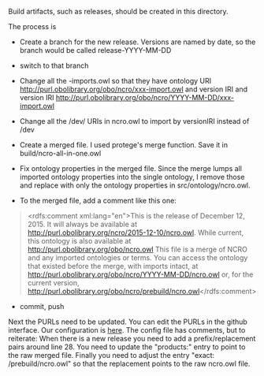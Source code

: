Build artifacts, such as releases, should be created in this directory.

The process is

- Create a branch for the new release. Versions are named by date, so the branch would be called release-YYYY-MM-DD

- switch to that branch

- Change all the -imports.owl so that they have ontology URI http://purl.obolibrary.org/obo/ncro/xxx-import.owl and version IRI and version IRI http://purl.obolibrary.org/obo/ncro/YYYY-MM-DD/xxx-import.owl

- Change all the /dev/ URIs in ncro.owl to import by versionIRI instead of /dev

- Create a merged file. I used protege's merge function. Save it in build/ncro-all-in-one.owl

- Fix ontology properties in the merged file. Since the merge lumps all imported ontology properties into the single ontology, I remove those and replace with only the ontology properties in src/ontology/ncro.owl. 

- To the merged file, add a comment like this one:
><rdfs:comment xml:lang="en">This is the release of December 12, 2015. It will always be available at http://purl.obolibrary.org/ncro/2015-12-10/ncro.owl. While current, this ontology is also available at http://purl.obolibrary.org/obo/ncro.owl
> This file is a merge of NCRO and any imported ontologies or terms. You can access the ontology that existed before the merge, with imports intact, at http://purl.obolibrary.org/obo/ncro/YYYY-MM-DD/ncro.owl or, for the current version, http://purl.obolibrary.org/obo/ncro/prebuild/ncro.owl</rdfs:comment>

- commit,  push

Next the PURLs need to be updated. You can edit the PURLs in the github interface. Our configuration is [here](https://github.com/OBOFoundry/purl.obolibrary.org/blob/master/config/ncro.yml). 
The config file has comments, but to reiterate: When there is a new release you need to add a prefix/replacement pairs around line 28. You need to update the "products:" entry to point to the raw merged file. Finally you need to adjust the entry "exact: /prebuild/ncro.owl" so that the replacement points to the raw ncro.owl file.